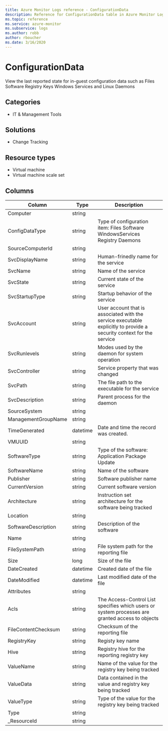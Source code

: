 ```yaml
---
title: Azure Monitor Logs reference - ConfigurationData
description: Reference for ConfigurationData table in Azure Monitor Logs.
ms.topic: reference
ms.service: azure-monitor
ms.subservice: logs
ms.author: robb
author: rboucher
ms.date: 3/16/2020
---
```


# ConfigurationData

 View the last reported state for in-guest configuration data such as Files Software Registry Keys Windows Services and Linux Daemons

## Categories

- IT & Management Tools
## Solutions

- Change Tracking
## Resource types

- Virtual machine
- Virtual machine scale set




## Columns

|Column|Type|Description|
|---|---|---|
|Computer|string||
|ConfigDataType|string|Type of configuration item: Files Software WindowsServices Registry Daemons|
|SourceComputerId|string||
|SvcDisplayName|string|Human-frinedly name for the service|
|SvcName|string|Name of the service|
|SvcState|string|Current state of the service|
|SvcStartupType|string|Startup behavior of the service|
|SvcAccount|string|User account that is associated with the service executable explicitly to provide a security context for the service|
|SvcRunlevels|string|Modes used by the daemon for system operation|
|SvcController|string|Service property that was changed|
|SvcPath|string|The file path to the executable for the service|
|SvcDescription|string|Parent process for the daemon|
|SourceSystem|string||
|ManagementGroupName|string||
|TimeGenerated|datetime|Date and time the record was created.|
|VMUUID|string||
|SoftwareType|string|Type of the software: Application Package Update|
|SoftwareName|string|Name of the software|
|Publisher|string|Software publisher name|
|CurrentVersion|string|Current software version|
|Architecture|string|Instruction set architecture for the software being tracked|
|Location|string||
|SoftwareDescription|string|Description of the software|
|Name|string||
|FileSystemPath|string|File system path for the reporting file|
|Size|long|Size of the file|
|DateCreated|datetime|Created date of the file|
|DateModified|datetime|Last modified date of the file|
|Attributes|string||
|Acls|string|The Access-Control List specifies which users or system processes are granted access to objects|
|FileContentChecksum|string|Checksum of the reporting file|
|RegistryKey|string|Registy key name|
|Hive|string|Registry hive for the reporting registry key|
|ValueName|string|Name of the value for the registry key being tracked|
|ValueData|string|Data contained in the value and registry key being tracked|
|ValueType|string|Type of the value for the registry key being tracked|
|Type|string||
|_ResourceId|string||
